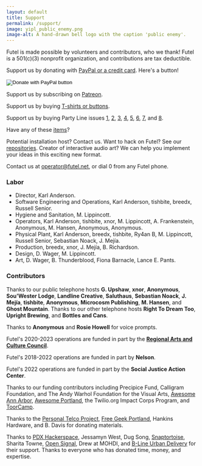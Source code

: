 ```yaml
---
layout: default
title: Support
permalink: /support/
image: yipl_public_enemy.png
image-alt: A hand-drawn bell logo with the caption 'public enemy'.
---
```


Futel is made possible by volunteers and contributors, who we thank! Futel is a 501(c)(3) nonprofit organization, and contributions are tax deductible.

Support us by donating with [PayPal or a credit card](https://www.paypal.com/cgi-bin/webscr?cmd=_donations&business=futel%40pdxhs.org&item_name=Futel&currency_code=USD&source=url). Here's a button!

<form action="https://www.paypal.com/cgi-bin/webscr" method="post" target="_top">
<input type="hidden" name="cmd" value="_donations" />
<input type="hidden" name="business" value="futel@pdxhs.org" />
<input type="hidden" name="item_name" value="Futel" />
<input type="hidden" name="currency_code" value="USD" />
<input type="image" src="https://www.paypalobjects.com/en_US/i/btn/btn_donate_LG.gif" border="0" name="submit" title="PayPal - The safer, easier way to pay online!" alt="Donate with PayPal button" />
<img alt="" border="0" src="https://www.paypal.com/en_US/i/scr/pixel.gif" width="1" height="1" />
</form>

Support us by subscribing on [Patreon](http://patreon.com/futel).

Support us by buying [T-shirts or buttons](https://shop.spreadshirt.com/futel/).

Support us by buying Party Line issues [1](https://microcosmpublishing.com/catalog/zines/8068), [2](https://microcosmpublishing.com/catalog/zines/8067), [3](https://microcosmpublishing.com/catalog/zines/9975), [4](https://microcosmpublishing.com/catalog/zines/10920), [5](https://microcosmpublishing.com/catalog/zines/13070), [6](https://microcosmpublishing.com/catalog/zines/28431), [7](https://microcosmpublishing.com/catalog/zines/2861), and [8](https://microcosmpublishing.com/catalog/zines/4561).

Have any of these [items](/wishlist)?

Potential installation host? Contact us. Want to hack on Futel? See our [repositories](https://github.com/futel). Creator of interactive audio art? We can help you implement your ideas in this exciting new format.

Contact us at <a href='mailto:operator@futel.net'>operator@futel.net</a>, or dial 0 from any Futel phone.

### Labor

- Director, Karl Anderson.
- Software Engineering and Operations, Karl Anderson, tishbite, breedx, Russell Senior.
- Hygiene and Sanitation, M. Lippincott.
- Operators, Karl Anderson, tishbite, xnor, M. Lippincott, A. Frankenstein, Anonymous, M. Hansen, Anonymous, Anonymous.
- Physical Plant, Karl Anderson, breedx, tishbite, Ry4an B, M. Lippincott, Russell Senior, Sebastian Noack, J. Mejía.
- Production, breedx, xnor, J. Mejía, B. Richardson.
- Design, D. Wager, M. Lippincott.
- Art, D. Wager, B. Thunderblood, Fiona Barnacle, Lance E. Pants.

### Contributors

Thanks to our public telephone hosts **G. Upshaw**, **xnor**, **Anonymous**, **Sou'Wester Lodge**, **Landline Creative**, **Saluthaus**, **Sebastian Noack**, **J. Mejía**, **tishbite**, **Anonymous**, **Microcosm Publishing**, **M. Hansen**, and **Ghost Mountain**. Thanks to our other telephone hosts **Right To Dream Too**, **Upright Brewing**, and **Bottles and Cans**.

Thanks to **Anonymous** and **Rosie Howell** for voice prompts.

Futel's 2020-2023 operations are funded in part by the **[Regional Arts and Culture Council](http://racc.org/)**.

Futel's 2018-2022 operations are funded in part by **Nelson**.

Futel's 2022 operations are funded in part by the **Social Justice Action Center**.

Thanks to our funding contributors including Precipice Fund, Calligram Foundation, and The Andy Warhol Foundation for the Visual Arts, [Awesome Ann Arbor](http://a2awesome.org/), [Awesome Portland](http://awesomeportland.org/), the Twilio.org Impact Corps Program, and [ToorCamp](http://toorcamp.toorcon.net/).

Thanks to the [Personal Telco Project](https://personaltelco.net), [Free Geek Portland](http://www.freegeek.org/), Hankins Hardware, and B. Davis for donating materials.

Thanks to [PDX Hackerspace](http://pdxhackerspace.org/), Jessamyn West, Dug Song, [Snaptortoise](https://snaptortoise.com), Sharita Towne, [Open Signal](https://www.opensignalpdx.org/), Drew at MOHDI, and [B-Line Urban Delivery](http://b-linepdx.com/) for their support. Thanks to everyone who has donated time, money, and expertise.
